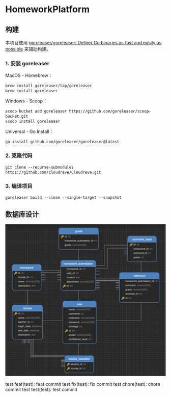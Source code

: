 # HomeworkPlatform

## 构建

本项目使用 [goreleaser/goreleaser: Deliver Go binaries as fast and easily as possible](https://github.com/goreleaser/goreleaser) 来辅助构建。

### 1. 安装 goreleaser

MacOS - Homebrew：

```shell
brew install goreleaser/tap/goreleaser
brew install goreleaser
```

Windows - Scoop：

```shell
scoop bucket add goreleaser https://github.com/goreleaser/scoop-bucket.git
scoop install goreleaser
```

Universal - Go Install：

```shell
go install github.com/goreleaser/goreleaser@latest
```

### 2. 克隆代码

```shell
git clone --recurse-submodules https://github.com/cloudreve/Cloudreve.git
```

### 3. 编译项目

```shell
goreleaser build --clean --single-target --snapshot
```

## 数据库设计

![DB Design](image.png)

test feat(test): feat commit
test fix(test): fix commit
test chore(test): chore commit
test test(test): test commit
